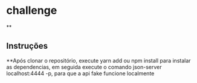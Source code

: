 # challenge
**

## Instruções

**Após clonar o repositório, execute yarn add ou npm install para instalar as dependencias, em seguida execute o comando json-server localhost:4444 -p, para que a api fake funcione localmente
